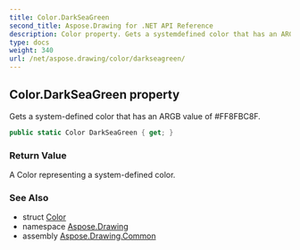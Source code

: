 ```yaml
---
title: Color.DarkSeaGreen
second_title: Aspose.Drawing for .NET API Reference
description: Color property. Gets a systemdefined color that has an ARGB value of FF8FBC8F
type: docs
weight: 340
url: /net/aspose.drawing/color/darkseagreen/
---
```

## Color.DarkSeaGreen property

Gets a system-defined color that has an ARGB value of #FF8FBC8F.

```csharp
public static Color DarkSeaGreen { get; }
```

### Return Value

A Color representing a system-defined color.

### See Also

* struct [Color](../)
* namespace [Aspose.Drawing](../../color/)
* assembly [Aspose.Drawing.Common](../../../)


